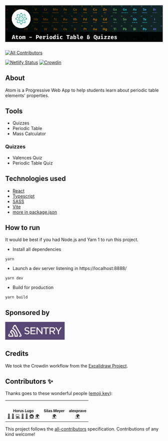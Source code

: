 # ![Atom - Periodic Table & Quizzes](./docs/header.png)
<!-- ALL-CONTRIBUTORS-BADGE:START - Do not remove or modify this section -->
[![All Contributors](https://img.shields.io/badge/all_contributors-3-orange.svg?style=flat-square)](#contributors-)
<!-- ALL-CONTRIBUTORS-BADGE:END -->

[![Netlify Status](https://api.netlify.com/api/v1/badges/b7b84fd9-7d85-4094-b989-e74824fb3233/deploy-status)](https://app.netlify.com/sites/atom-pt/deploys)
[![Crowdin](https://badges.crowdin.net/atom-periodic-table-quizzes/localized.svg)](https://crowdin.com/project/atom-periodic-table-quizzes)

## About

Atom is a Progressive Web App to help students learn about periodic table elements' properties.

## Tools

- Quizzes
- Periodic Table
- Mass Calculator

### Quizzes

- Valences Quiz
- Periodic Table Quiz

## Technologies used

- [React](https://reactjs.org/)
- [Typescript](https://www.typescriptlang.org/)
- [SASS](https://sass-lang.com/)
- [Vite](https://vitejs.dev/)
- [more in package.json](./package.json)

## How to run

It would be best if you had Node.js and Yarn 1 to run this project.

- Install all dependencies

```
yarn
```

- Launch a dev server listening in https://localhost:8888/

```
yarn dev
```

- Build for production

```
yarn build
```

## Sponsored by

<!-- SENTRY -->

<a href="https://sentry.io" aria-label="Sentry">
  <img src="./docs/sentry.png" alt="Sentry logo" width="190px">
</a>

## Credits

We took the Crowdin workflow from the [Excalidraw Project](https://github.com/excalidraw/excalidraw/tree/master/src/locales).

## Contributors ✨

Thanks goes to these wonderful people ([emoji key](https://allcontributors.org/docs/en/emoji-key)):

<!-- ALL-CONTRIBUTORS-LIST:START - Do not remove or modify this section -->
<!-- prettier-ignore-start -->
<!-- markdownlint-disable -->
<table>
  <tr>
    <td align="center"><a href="https://horus.dev"><img src="https://avatars.githubusercontent.com/u/6759612?v=4?s=100" width="100px;" alt=""/><br /><sub><b>Horus Lugo</b></sub></a><br /><a href="#maintenance-HorusGoul" title="Maintenance">🚧</a> <a href="#ideas-HorusGoul" title="Ideas, Planning, & Feedback">🤔</a> <a href="https://github.com/HorusGoul/atom-pwa/commits?author=HorusGoul" title="Code">💻</a> <a href="#design-HorusGoul" title="Design">🎨</a> <a href="https://github.com/HorusGoul/atom-pwa/pulls?q=is%3Apr+reviewed-by%3AHorusGoul" title="Reviewed Pull Requests">👀</a> <a href="#infra-HorusGoul" title="Infrastructure (Hosting, Build-Tools, etc)">🚇</a> <a href="#translation-HorusGoul" title="Translation">🌍</a></td>
    <td align="center"><a href="http://silas229.me"><img src="https://avatars.githubusercontent.com/u/23215125?v=4?s=100" width="100px;" alt=""/><br /><sub><b>Silas Meyer</b></sub></a><br /><a href="#translation-silas229" title="Translation">🌍</a></td>
    <td align="center"><a href="https://github.com/alexprave"><img src="https://avatars.githubusercontent.com/u/58376231?v=4?s=100" width="100px;" alt=""/><br /><sub><b>alexprave</b></sub></a><br /><a href="#translation-alexprave" title="Translation">🌍</a></td>
  </tr>
</table>

<!-- markdownlint-restore -->
<!-- prettier-ignore-end -->

<!-- ALL-CONTRIBUTORS-LIST:END -->

This project follows the [all-contributors](https://github.com/all-contributors/all-contributors) specification. Contributions of any kind welcome!